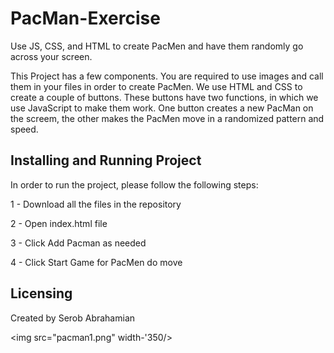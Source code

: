 # PacMan-Exercise
Use JS, CSS, and HTML to create PacMen and have them randomly go across your screen.

This Project has a few components. You are required to use images and call them in your files in order to create PacMen. We use HTML and CSS to create a couple of buttons. These buttons have two functions, in which we use JavaScript to make them work. One button creates a new PacMan on the screem, the other makes the PacMen move in a randomized pattern and speed.


## Installing and Running Project

In order to run the project, please follow the following steps:

1 - Download all the files in the repository

2 - Open index.html file

3 - Click Add Pacman as needed

4 - Click Start Game for PacMen do move

## Licensing
Created by Serob Abrahamian

<img src="pacman1.png" width-'350/>
